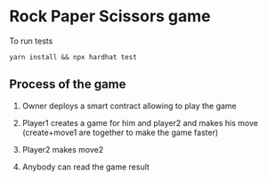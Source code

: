 # Rock Paper Scissors game

To run tests

```
yarn install && npx hardhat test
```

## Process of the game

1. Owner deploys a smart contract allowing to play the game

1. Player1 creates a game for him and player2 and makes his move (create+move1 are together to make the game faster)

1. Player2 makes move2

1. Anybody can read the game result

